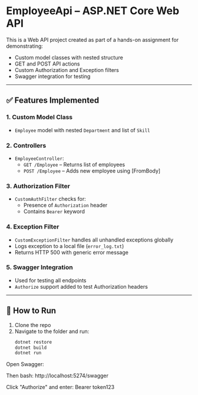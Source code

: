 # EmployeeApi – ASP.NET Core Web API

This is a Web API project created as part of a hands-on assignment for demonstrating:

- Custom model classes with nested structure
- GET and POST API actions
- Custom Authorization and Exception filters
- Swagger integration for testing

---

## ✅ Features Implemented

### 1. **Custom Model Class**

- `Employee` model with nested `Department` and list of `Skill`

### 2. **Controllers**

- `EmployeeController`:
  - `GET /Employee` – Returns list of employees
  - `POST /Employee` – Adds new employee using [FromBody]

### 3. **Authorization Filter**

- `CustomAuthFilter` checks for:
  - Presence of `Authorization` header
  - Contains `Bearer` keyword

### 4. **Exception Filter**

- `CustomExceptionFilter` handles all unhandled exceptions globally
- Logs exception to a local file (`error_log.txt`)
- Returns HTTP 500 with generic error message

### 5. **Swagger Integration**

- Used for testing all endpoints
- `Authorize` support added to test Authorization headers

---

## 🧪 How to Run

1. Clone the repo
2. Navigate to the folder and run:
   ```bash
   dotnet restore
   dotnet build
   dotnet run
   ```

Open Swagger:

Then bash:
http://localhost:5274/swagger

Click "Authorize" and enter:
Bearer token123
